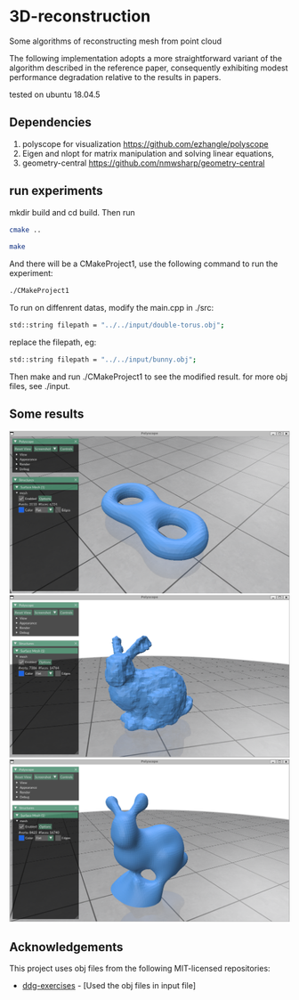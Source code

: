 # 3D-reconstruction
Some algorithms of reconstructing mesh from point cloud

The following implementation adopts a more straightforward variant of the algorithm described in the reference paper, consequently exhibiting modest performance degradation relative to the results in papers.

tested on ubuntu 18.04.5
## Dependencies 
1. polyscope for visualization https://github.com/ezhangle/polyscope
2. Eigen and nlopt for matrix manipulation and solving linear equations,
3. geometry-central https://github.com/nmwsharp/geometry-central 

## run experiments
mkdir build and cd build. Then run 

```bash
cmake ..
```
```bash
make
```

And there will be a CMakeProject1, use the following command to run the experiment:
```bash
./CMakeProject1
```

To run on diffenrent datas, modify the main.cpp in ./src:
```bash
std::string filepath = "../../input/double-torus.obj"; 
```
replace the filepath, eg:
```bash
std::string filepath = "../../input/bunny.obj";
```
Then make and run ./CMakeProject1 to see the modified result.
for more obj files, see ./input.


## Some results

![Reconstructed Double-Torus](./img/img1.png)
![Reconstructed Bunny](./img/img2.png)
![Reconstructed smallBunny](./img/img3.png)

## Acknowledgements

This project uses obj files from the following MIT-licensed repositories:

- [ddg-exercises](https://github.com/GeometryCollective/ddg-exercises) - [Used the obj files in input file]


